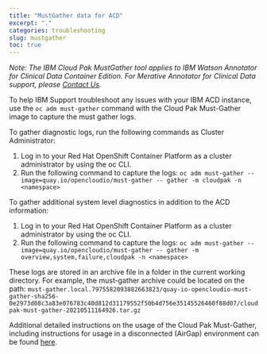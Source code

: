 ```yaml
---
title: "MustGather data for ACD"
excerpt: "."
categories: troubleshooting
slug: mustgather
toc: true
---
```


_Note:  The IBM Cloud Pak MustGather tool applies to IBM Watson Annotator for Clinical Data Container Edition.  For Merative Annotator for Clinical Data support, please [Contact Us](/support/support/)._

To help IBM Support troubleshoot any issues with your IBM ACD instance, use the `oc adm must-gather` command with the Cloud Pak Must-Gather image to capture the must gather logs.

To gather diagnostic logs, run the following commands as Cluster Administrator:

  1. Log in to your Red Hat OpenShift Container Platform as a cluster administrator by using the oc CLI.
  2. Run the following command to capture the logs:
    `oc adm must-gather --image=quay.io/opencloudio/must-gather -- gather -m cloudpak -n <namespace>`

To gather additional system level diagnostics in addition to the ACD information:

  1. Log in to your Red Hat OpenShift Container Platform as a cluster administrator by using the oc CLI.
  2. Run the following command to capture the logs:
    `oc adm must-gather --image=quay.io/opencloudio/must-gather -- gather -m overview,system,failure,cloudpak -n <namespace>`

These logs are stored in an archive file in a folder in the current working directory. For example, the must-gather archive could be located on the path:
  `must-gather.local.7975582093882663823/quay-io-opencloudio-must-gather-sha256-0e2973d08c3a83e076783c40d812d31179552f50b4d756e35145526460f88d07/cloudpak-must-gather-20210511164926.tar.gz`

Additional detailed instructions on the usage of the Cloud Pak Must-Gather, including instructions for usage in a disconnected (AirGap) environment can be found [here](https://www.ibm.com/support/pages/node/6398264).
